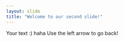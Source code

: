 ```yaml
---
layout: slide
title: "Welcome to our second slide!"
---
```

Your text :) haha
Use the left arrow to go back!
